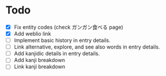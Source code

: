 # Todo

- [x] Fix entity codes (check ガンガン食べる page)
- [x] Add weblio link
- [ ] Implement basic history in entry details.
- [ ] Link alternative, explore, and see also words in entry details.
- [ ] Add kanjidic details in entry details.
- [ ] Add kanji breakdown
- [ ] Link kanji breakdown
